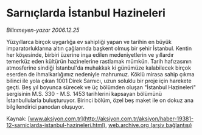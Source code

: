 # Sarnıçlarda İstanbul Hazineleri

*Bilinmeyen-yazar 2006.12.25*

<font class="agenda2NewsSpot">
 Yüzyıllarca birçok uygarlığa ev sahipliği yapan ve tarihin en büyük imparatorluklarına altın çağlarında başkent olmuş bir şehir İstanbul. Kentin her köşesinde, birbiri üzerine inşa edilen medeniyetlerin ve yıllardır temerküz eden kültürün hazinelerine rastlamak mümkün.
</font>
<font class="newsDetail">
 Tarih hafızasının  atmosferine sindiği İstanbul'da  muhakkak ki günümüze kalabilecek birçok eserden de ihmalkarlığımız nedeniyle mahrumuz. Köklü mirasa sahip çıkma bilinci ile yola çıkan 1001 Direk Sarnıcı, uzun soluklu bir proje için harekete geçti. Beş yıl boyunca sürecek ve üç bölümden oluşan "İstanbul Hazineleri" sergisinin M.S. 330 - M.S. 1453 tarihlerini kapsayan bölümünü İstanbullularla buluşturuyor. Birinci bölüm, özel beş maket ile on dokuz ana bilgilendirici panodan oluşuyor.
</font>

Kaynak: [www.aksiyon.com.tr](http://aksiyon.com.tr/aksiyon/haber-19381-12-sarniclarda-istanbul-hazineleri.html), [web.archive.org (arşiv bağlantısı)](http://web.archive.org/web/20101210190120/http://aksiyon.com.tr/aksiyon/haber-19381-12-sarniclarda-istanbul-hazineleri.html)
